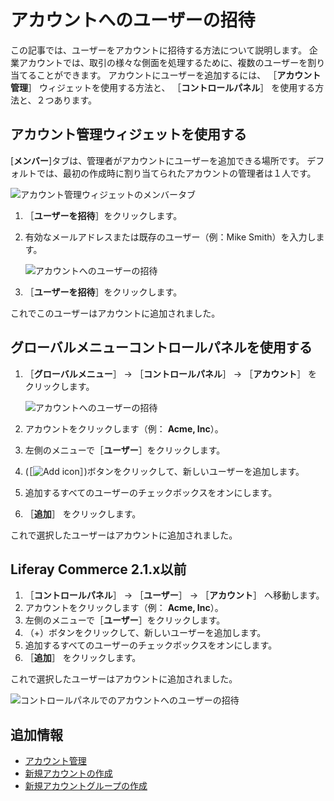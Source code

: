 # アカウントへのユーザーの招待

この記事では、ユーザーをアカウントに招待する方法について説明します。 企業アカウントでは、取引の様々な側面を処理するために、複数のユーザーを割り当てることができます。 アカウントにユーザーを追加するには、 ［**アカウント管理**］ ウィジェットを使用する方法と、 ［**コントロールパネル**］ を使用する方法と、２つあります。

## アカウント管理ウィジェットを使用する

[**メンバー**]タブは、管理者がアカウントにユーザーを追加できる場所です。 デフォルトでは、最初の作成時に割り当てられたアカウントの管理者は１人です。

   ![アカウント管理ウィジェットのメンバータブ](./inviting-users-to-an-account/images/01.png)

1. ［**ユーザーを招待**］をクリックします。
1. 有効なメールアドレスまたは既存のユーザー（例：Mike Smith）を入力します。

   ![アカウントへのユーザーの招待](./inviting-users-to-an-account/images/02.png)

1. ［**ユーザーを招待**］をクリックします。

これでこのユーザーはアカウントに追加されました。

## グローバルメニューコントロールパネルを使用する

1. ［**グローバルメニュー**］ &rarr; ［**コントロールパネル**］ &rarr; ［**アカウント**］ をクリックします。

    ![アカウントへのユーザーの招待](./inviting-users-to-an-account/images/04.png)

1. アカウントをクリックします（例： **Acme, Inc**）。
1. 左側のメニューで［**ユーザー**］をクリックします。
1. (［![Add icon](../../images/icon-add.png)］)ボタンをクリックして、新しいユーザーを追加します。
1. 追加するすべてのユーザーのチェックボックスをオンにします。
1. ［**追加**］ をクリックします。

これで選択したユーザーはアカウントに追加されました。

## Liferay Commerce 2.1.x以前

1. ［**コントロールパネル**］ → ［**ユーザー**］ → ［**アカウント**］ へ移動します。
1. アカウントをクリックします（例： **Acme, Inc**）。
1. 左側のメニューで［**ユーザー**］をクリックします。
1. （+）ボタンをクリックして、新しいユーザーを追加します。
1. 追加するすべてのユーザーのチェックボックスをオンにします。
1. ［**追加**］ をクリックします。

これで選択したユーザーはアカウントに追加されました。

![コントロールパネルでのアカウントへのユーザーの招待](./inviting-users-to-an-account/images/03.png)

## 追加情報

* [アカウント管理](../account-management.md)
* [新規アカウントの作成](./creating-a-new-account.md)
* [新規アカウントグループの作成](./creating-a-new-account-group.md)
